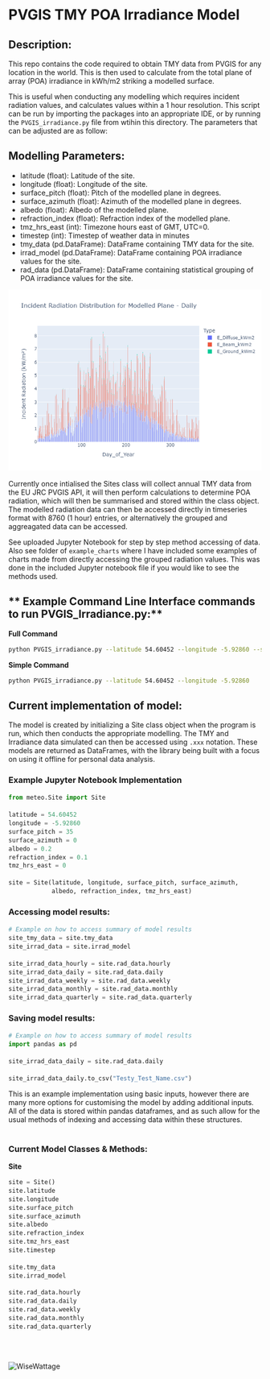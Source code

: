 # PVGIS TMY POA Irradiance Model
## Description:
This repo contains the code required to obtain TMY data from PVGIS for any location in the world. This is then used to calculate from the total plane of array (POA) irradiance in kWh/m2 striking a modelled surface. 

This is useful when conducting any modelling which requires incident radiation values, and calculates values within a 1 hour resolution. This script can be run by importing the packages into an appropriate IDE, or by running the `PVGIS_irradiance.py` file from wtihin this directory. The parameters that can be adjusted are as follow:


## **Modelling Parameters:**
- latitude (float): Latitude of the site.
- longitude (float): Longitude of the site.
- surface_pitch (float): Pitch of the modelled plane in degrees.
- surface_azimuth (float): Azimuth of the modelled plane in degrees.
- albedo (float): Albedo of the modelled plane.
- refraction_index (float): Refraction index of the modelled plane.
- tmz_hrs_east (int): Timezone hours east of GMT, UTC=0.
- timestep (int): Timestep of weather data in minutes
- tmy_data (pd.DataFrame): DataFrame containing TMY data for the site.
- irrad_model (pd.DataFrame): DataFrame containing POA irradiance values for the site.
- rad_data (pd.DataFrame): DataFrame containing statistical grouping of POA irradiance values for the site.

![alt text](<example_charts/daily_bar_grouped_radiation.png>)

Currently once intialised the Sites class will collect annual TMY data from the EU JRC PVGIS API, it will then perform calculations to determine POA radiation, which will then be summarised and stored within the class object. The modelled radiation data can then be accessed directly in timeseries format with 8760 (1 hour) entries, or alternatively the grouped and aggreagated data can be accessed.

See uploaded Jupyter Notebook for step by step method accessing of data. Also see folder of `example_charts` where I have included some examples of charts made from directly accessing the grouped radiation values. This was done in the included Jupyter notebook file if you would like to see the methods used.




## ** Example Command Line Interface commands to run PVGIS_Irradiance.py:**

**Full Command**
```bash
python PVGIS_irradiance.py --latitude 54.60452 --longitude -5.92860 --surface_pitch 35 --surface_azimuth 0 --albedo 0.2 --refraction_index 0.1
```
**Simple Command**
```bash
python PVGIS_irradiance.py --latitude 54.60452 --longitude -5.92860
```

## **Current implementation of model:**

The model is created by initializing a Site class object when the program is run, which then conducts the appropriate modelling. The TMY and Irradiance data simulated can then be accessed using `.xxx` notation. These models are returned as DataFrames, with the library being built with a focus on using it offline for personal data analysis.
<br>


### **Example Jupyter Notebook Implementation**
```python
from meteo.Site import Site

latitude = 54.60452
longitude = -5.92860
surface_pitch = 35
surface_azimuth = 0
albedo = 0.2
refraction_index = 0.1
tmz_hrs_east = 0

site = Site(latitude, longitude, surface_pitch, surface_azimuth, 
            albedo, refraction_index, tmz_hrs_east)
```

### **Accessing model results:**
```python
# Example on how to access summary of model results
site_tmy_data = site.tmy_data
site_irrad_data = site.irrad_model

site_irrad_data_hourly = site.rad_data.hourly
site_irrad_data_daily = site.rad_data.daily
site_irrad_data_weekly = site.rad_data.weekly
site_irrad_data_monthly = site.rad_data.monthly
site_irrad_data_quarterly = site.rad_data.quarterly
```

### **Saving model results:**
```python
# Example on how to access summary of model results
import pandas as pd

site_irrad_data_daily = site.rad_data.daily

site_irrad_data_daily.to_csv("Testy_Test_Name.csv")
```

This is an example implementation using basic inputs, however there are many more options for customising the model by adding additional inputs. All of the data is stored within pandas dataframes, and as such allow for the usual methods of indexing and accessing data within these structures.
<br><br>

### **Current Model Classes & Methods:**

**Site**
```python
site = Site()
site.latitude
site.longitude
site.surface_pitch
site.surface_azimuth
site.albedo
site.refraction_index
site.tmz_hrs_east
site.timestep

site.tmy_data
site.irrad_model

site.rad_data.hourly
site.rad_data.daily
site.rad_data.weekly
site.rad_data.monthly
site.rad_data.quarterly
```
<br><br>

![WiseWattage](https://i.imgur.com/Y7oMz2Y.png)